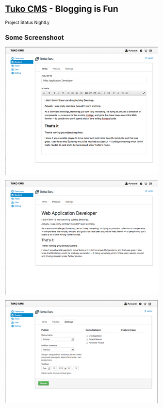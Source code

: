 # [Tuko CMS](http://tukocms.com) - Blogging is Fun

Project Status NightLy

## Some Screenshoot

![Awesome Posting Editor Using Redactor](/capture/post-editor.png "Posting Editor")

![Awesome Posting Preview](/capture/post-preview.png "Posting Preview")

![Awesome Posting Setting](/capture/post-setting.png "Posting Setting")